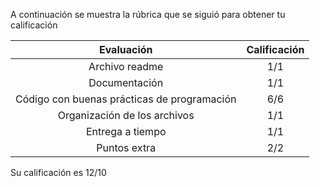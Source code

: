 A continuación se muestra la rúbrica que se siguió para obtener tu calificación 

| Evaluación | Calificación |
|:-----------:|:--------:|
| Archivo readme |  1/1  |
| Documentación |  1/1  |
| Código con buenas prácticas de programación |  6/6  |
| Organización de los archivos | 1/1  |
| Entrega a tiempo |  1/1 |
| Puntos extra |  2/2 |

Su calificación es 12/10
